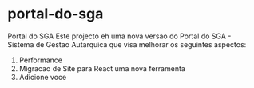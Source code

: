# portal-do-sga
Portal do SGA
Este projecto eh uma nova versao do Portal do SGA - Sistema de Gestao Autarquica que visa melhorar os seguintes aspectos:

1. Performance
2. Migracao de Site para React uma nova ferramenta
3. Adicione voce
